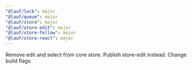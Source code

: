 ```yaml
---
"@lauf/lock": major
"@lauf/queue": major
"@lauf/store": major
"@lauf/store-edit": major
"@lauf/store-follow": major
"@lauf/store-react": major
---
```


Remove edit and select from core store. Publish store-edit instead. Change build flags
